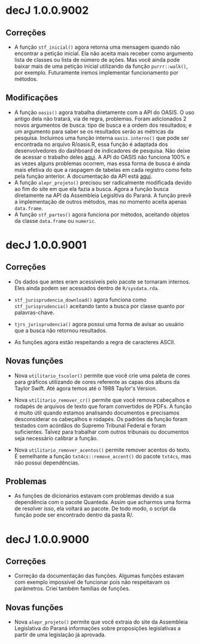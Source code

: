 # decJ 1.0.0.9002

## Correções

* A função `stf_inicial()` agora retorna uma mensagem quando não encontrar a petição inicial. Ela não aceita mais receber como argumento lista de classes ou lista de número de ações. Mas você ainda pode baixar mais de uma petição inicial utilizando da função `purrr::walk()`, por exemplo. Futuramente iremos implementar funcionamento por métodos.

## Modificações

* A função `oasis()` agora trabalha diretamente com a API do OASIS. O uso antigo dela não tratará, via de regra, problemas. Foram adicionados 2 novos argumentos de busca: tipo de busca e a ordem dos resultados; e um argumento para saber se os resultados serão as métricas da pesquisa. Incluimos uma função interna `oasis.interno()` que pode ser encontrada no arquivo R/oasis.R, essa função é adaptada dos desenvolvedores do dashboard de indicadores de pesquisa. Não deixe de acessar o trabalho deles [aqui](https://github.com/projetos-codic-ibict/Indicadores-oasisbr). A API do OASIS não funciona 100% e as vezes alguns problemas ocorrem, mas essa forma de busca é ainda mais efetiva do que a raspagem de tabelas em cada registro como feito pela função anterior. A documentação da API está [aqui](https://oasisbr.ibict.br/vufind/swagger-ui/).
* A função `alepr_projeto()` precisou ser radicalmente modificada devido ao fim do site em que ela fazia a busca. Agora a função busca diretamente na API da Assembleia Legisltiva do Paraná. A função prevê a implementação de outros métodos, mas no momento aceita apenas `data.frame`. 
* A função `stf_partes()` agora funciona por métodos, aceitando objetos da classe `data.frame` ou `numeric`.

# decJ 1.0.0.9001

## Correções

* Os dados que antes eram acessíveis pelo pacote se tornaram internos. Eles ainda podem ser acessados dentro de `R/sysdata.rda`.

* `stf_jurisprudencia_download()` agora funciona como `stf_jurisprudencia()` aceitando tanto a busca por classe quanto por palavras-chave.

* `tjrs_jurisprudencia()` agora possui uma forma de avisar ao usuário que a busca não retornou resultados. 

* As funções agora estão respeitando a regra de caracteres ASCII.

## Novas funções

* Nova `utilitario_tscolor()` permite que você crie uma paleta de cores para gráficos utilizando de cores referente as capas dos albuns da Taylor Swift. Até agora temos até o 1988 Taylor's Version. 

* Nova `utilitario_remover_cr()` permite que você remova cabeçalhos e rodapés de arquivos de texto que foram convertidos de PDFs. A função é muito útil quando estamos analisando documentos e precisamos desconsiderar os cabeçalhos e rodapés. Os padrões da função foram testados com acórdãos do Supremo Tribunal Federal e foram suficientes. Talvez para trabalhar com outros tribunais ou documentos seja necessário calibrar a função.

* Nova `utilitario_remover_acentos()` permite remover acentos do texto. É semelhante a função `txt4cs::remove_accent()` do pacote `txt4cs`, mas não possui dependências.

## Problemas

* As funções de dicionários estavam com problemas devido a sua dependência com o pacote Quanteda. Assim que acharmos uma forma de resolver isso, ela voltará ao pacote. De todo modo, o script da função pode ser encontrado dentro da pasta R/. 

# decJ 1.0.0.9000

## Correções

* Correção da documentação das funções. Algumas funções estavam com exemplo impossível de funcionar pois não respeitavam os parâmetros. Criei também famílias de funções.

## Novas funções

* Nova `alepr_projeto()` permite que você extraia do site da Assembleia Legislativa do Paraná informações sobre proposições legislativas a partir de uma legislação já aprovada.
